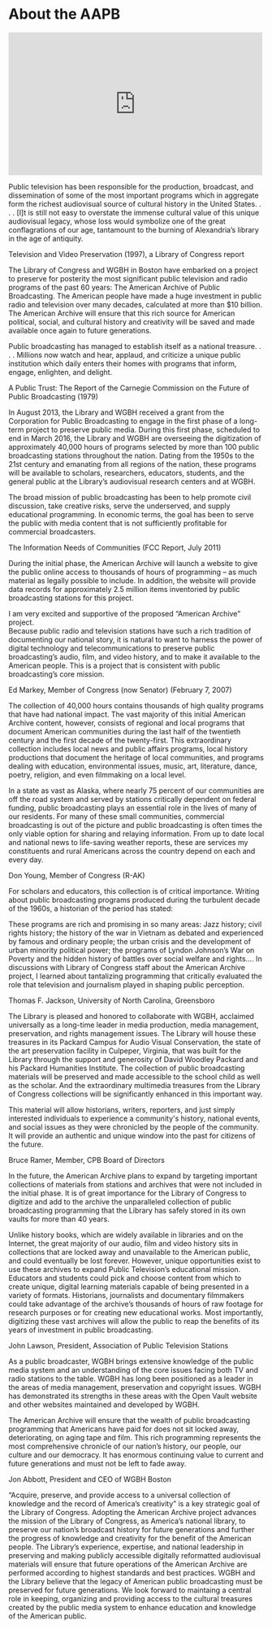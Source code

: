 # About the AAPB
<!-- Keep the IFRAME inside this DIV and the video will look great! -->
<div class="embed-responsive embed-responsive-16by9">
  <iframe src="https://player.vimeo.com/video/108272934" width="500" height="281" frameborder="0" webkitallowfullscreen mozallowfullscreen allowfullscreen></iframe>
</div>


>
Public television has been responsible for the production, broadcast, and 
dissemination of some of the most important programs which in aggregate form 
the richest audiovisual source of cultural history in the United States. . . . 
[I]t is still not easy to overstate the immense cultural value of this unique 
audiovisual legacy, whose loss would symbolize one of the great conflagrations 
of our age, tantamount to the burning of Alexandria’s library in the age of 
antiquity.
<footer>Television and Video Preservation (1997), a Library of Congress 
report</footer>

The Library of Congress and WGBH in Boston have embarked on a project to 
preserve for posterity the most significant public television and radio 
programs of the past 60 years: The American Archive of Public Broadcasting. The 
American people have made a huge investment in public radio and television over 
many decades, calculated at more than $10 billion. The American Archive will 
ensure that this rich source for American political, social, and cultural 
history and creativity will be saved and made available once again to future 
generations.

>
Public broadcasting has managed to establish itself as a national treasure. . . 
. Millions now watch and hear, applaud, and criticize a unique public 
institution which daily enters their homes with programs that inform, engage, 
enlighten, and delight.
<footer>A Public Trust: The Report of the Carnegie Commission on the Future of 
Public Broadcasting (1979)</footer>


In August 2013, the Library and WGBH received a grant from the Corporation for 
Public Broadcasting to engage in the first phase of a long-term project to 
preserve public media. During this first phase, scheduled to end in March 2016, 
the Library and WGBH are overseeing the digitization of approximately 40,000 
hours of programs selected by more than 100 public broadcasting stations 
throughout the nation. Dating from the 1950s to the 21st century and emanating 
from all regions of the nation, these programs will be available to scholars, 
researchers, educators, students, and the general public at the Library’s 
audiovisual research centers and at WGBH.

>
The broad mission of public broadcasting has been to help promote civil 
discussion, take creative risks, serve the underserved, and supply educational 
programming. In economic terms, the goal has been to serve the public with 
media content that is not sufficiently profitable for commercial 
broadcasters.
<footer>The Information Needs of Communities (FCC Report, July 2011)</footer>


During the initial phase, the American Archive will launch a website to give 
the public online access to thousands of hours of programming – as much 
material as legally possible to include. In addition, the website will provide 
data records for approximately 2.5 million items inventoried by public 
broadcasting stations for this project. 

>
I am very excited and supportive of the proposed “American Archive” project.  
Because public radio and television stations have such a rich tradition of 
documenting our national story, it is natural to want to harness the power of 
digital technology and telecommunications to preserve public broadcasting’s 
audio, film, and video history, and to make it available to the American 
people.  This is a project that is consistent with public broadcasting’s core 
mission.
<footer>Ed Markey, Member of Congress (now Senator) (February 7, 2007)</footer>


The collection of 40,000 hours contains thousands of high quality programs that 
have had national impact. The vast majority of this initial American Archive 
content, however, consists of regional and local programs that document 
American communities during the last half of the twentieth century and the 
first decade of the twenty-first. This extraordinary collection includes local 
news and public affairs programs, local history productions that document the 
heritage of local communities, and programs dealing with education, 
environmental issues, music, art, literature, dance, poetry, religion, and even 
filmmaking on a local level.

>
In a state as vast as Alaska, where nearly 75 percent of our communities are 
off the road system and served by stations critically dependent on federal 
funding, public broadcasting plays an essential role in the lives of many of 
our residents. For many of these small communities, commercial broadcasting is 
out of the picture and public broadcasting is often times the only viable 
option for sharing and relaying information. From up to date local and national 
news to life-saving weather reports, these are services my constituents and 
rural Americans across the country depend on each and every day.
<footer>Don Young, Member of Congress (R-AK)</footer>


For scholars and educators, this collection is of critical importance. Writing 
about public broadcasting programs produced during the turbulent decade of the 
1960s, a historian of the period has stated:

>
These programs are rich and promising in so many areas: Jazz history; civil 
rights history; the history of the war in Vietnam as debated and experienced by 
famous and ordinary people; the urban crisis and the development of urban 
minority political power; the programs of Lyndon Johnson’s War on Poverty and 
the hidden history of battles over social welfare and rights…. In discussions 
with Library of Congress staff about the American Archive project, I learned 
about tantalizing programming that critically evaluated the role that 
television and journalism played in shaping public perception.
<footer>Thomas F. Jackson, University of North Carolina, Greensboro</footer>


The Library is pleased and honored to collaborate with WGBH, acclaimed 
universally as a long-time leader in media production, media management, 
preservation, and rights management issues. The Library will house these 
treasures in its Packard Campus for Audio Visual Conservation, the state of the 
art preservation facility in Culpeper, Virginia, that was built for the Library 
through the support and generosity of David Woodley Packard and his Packard 
Humanities Institute. The collection of public broadcasting materials will be 
preserved and made accessible to the school child as well as the scholar.  And 
the extraordinary multimedia treasures from the Library of Congress collections 
will be significantly enhanced in this important way.

>
This material will allow historians, writers, reporters, and just simply 
interested individuals to experience a community's history, national events, 
and social issues as they were chronicled by the people of the community.  It 
will provide an authentic and unique window into the past for citizens of the 
future.
<footer>Bruce Ramer, Member, CPB Board of Directors</footer>


In the future, the American Archive plans to expand by targeting important 
collections of materials from stations and archives that were not included in 
the initial phase. It is of great importance for the Library of Congress to 
digitize and add to the archive the unparalleled collection of public 
broadcasting programming that the Library has safely stored in its own vaults 
for more than 40 years.

>
Unlike history books, which are widely available in libraries and on the 
Internet, the great majority of our audio, film and video history sits in 
collections that are locked away and unavailable to the American public, and 
could eventually be lost forever. However, unique opportunities exist to use 
these archives to expand Public Television’s educational mission. Educators and 
students could pick and choose content from which to create unique, digital 
learning materials capable of being presented in a variety of formats. 
Historians, journalists and documentary filmmakers could take advantage of the 
archive’s thousands of hours of raw footage for research purposes or for 
creating new educational works. Most importantly, digitizing these vast 
archives will allow the public to reap the benefits of its years of investment 
in public broadcasting.
<footer>John Lawson, President, Association of Public Television 
Stations</footer>


As a public broadcaster, WGBH brings extensive knowledge of the public media 
system and an understanding of the core issues facing both TV and radio 
stations to the table. WGBH has long been positioned as a leader in the areas 
of media management, preservation and copyright issues. WGBH has demonstrated 
its strengths in these areas with the Open Vault website and other websites 
maintained and developed by WGBH.

>
The American Archive will ensure that the wealth of public broadcasting 
programming that Americans have paid for does not sit locked away, 
deteriorating, on aging tape and film. This rich programming represents the 
most comprehensive chronicle of our nation’s history, our people, our culture 
and our democracy. It has enormous continuing value to current and future 
generations and must not be left to fade away.
<footer>Jon Abbott, President and CEO of WGBH Boston</footer>


“Acquire, preserve, and provide access to a universal collection of knowledge 
and the record of America’s creativity” is a key strategic goal of the Library 
of Congress. Adopting the American Archive project advances the mission of the 
Library of Congress, as America’s national library, to preserve our nation’s 
broadcast history for future generations and further the progress of knowledge 
and creativity for the benefit of the American people. The Library’s 
experience, expertise, and national leadership in preserving and making 
publicly accessible digitally reformatted audiovisual materials will ensure 
that future operations of the American Archive are performed according to 
highest standards and best practices.
WGBH and the Library believe that the legacy of American public broadcasting 
must be preserved for future generations. We look forward to maintaing a 
central role in keeping, organizing and providing access to the cultural 
treasures created by the public media system to enhance education and knowledge 
of the American public.
